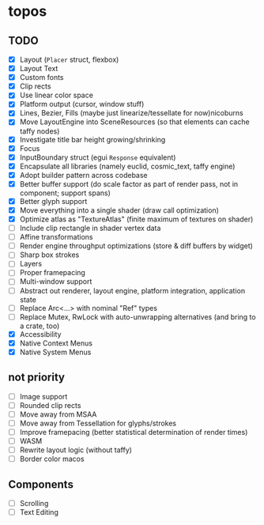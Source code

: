 # topos

## TODO

 - [x] Layout (`Placer` struct, flexbox)
 - [x] Layout Text
 - [x] Custom fonts
 - [x] Clip rects
 - [x] Use linear color space
 - [x] Platform output (cursor, window stuff)
 - [x] Lines, Bezier, Fills (maybe just linearize/tessellate for now)nicoburns
 - [x] Move LayoutEngine into SceneResources (so that elements can cache taffy nodes)
 - [x] Investigate title bar height growing/shrinking
 - [x] Focus
 - [x] InputBoundary struct (egui `Response` equivalent)
 - [x] Encapsulate all libraries (namely euclid, cosmic_text, taffy engine)
 - [x] Adopt builder pattern across codebase
 - [x] Better buffer support (do scale factor as part of render pass, not in component; support spans)
 - [x] Better glyph support
 - [x] Move everything into a single shader (draw call optimization)
 - [x] Optimize atlas as "TextureAtlas" (finite maximum of textures on shader)
 - [ ] Include clip rectangle in shader vertex data
 - [ ] Affine transformations
 - [ ] Render engine throughput optimizations (store & diff buffers by widget)
 - [ ] Sharp box strokes
 - [ ] Layers
 - [ ] Proper framepacing
 - [ ] Multi-window support
 - [ ] Abstract out renderer, layout engine, platform integration, application state
 - [ ] Replace Arc<...> with nominal "Ref" types
 - [ ] Replace Mutex, RwLock with auto-unwrapping alternatives (and bring to a crate, too)
 - [x] Accessibility
 - [x] Native Context Menus
 - [x] Native System Menus

## not priority 

 - [ ] Image support
 - [ ] Rounded clip rects
 - [ ] Move away from MSAA
 - [ ] Move away from Tessellation for glyphs/strokes
 - [ ] Improve framepacing (better statistical determination of render times)
 - [ ] WASM
 - [ ] Rewrite layout logic (without taffy)
 - [ ] Border color macos

## Components
 - [ ] Scrolling
 - [ ] Text Editing